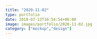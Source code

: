 ```yaml
---
title: "2020-11-02"
type: portfolio
date: 2018-07-12T16:54:54+06:00
image: images/portfolio/2020-11-02.jpg
category: ["mockup","design"]
---
```


